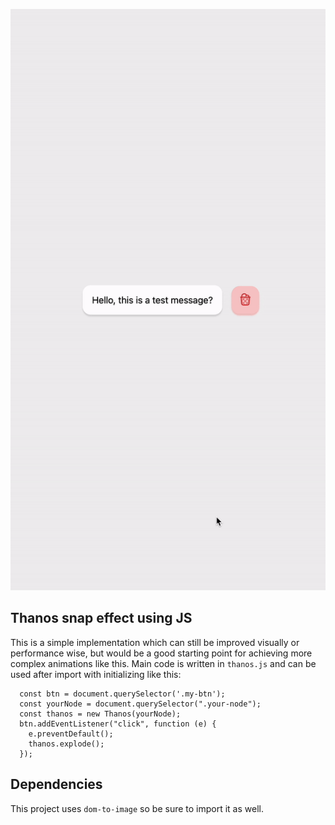![Screenshot](http://github.com/callmearta/thanos/blob/main/thanos.gif?raw=true)




## Thanos snap effect using JS
This is a simple implementation which can still be improved visually or performance wise, but would be a good starting point for achieving more complex animations like this.
Main code is written in `thanos.js` and can be used after import with initializing like this:
```
  const btn = document.querySelector('.my-btn');
  const yourNode = document.querySelector(".your-node");
  const thanos = new Thanos(yourNode);
  btn.addEventListener("click", function (e) {
    e.preventDefault();
    thanos.explode();
  });
```

## Dependencies
This project uses `dom-to-image` so be sure to import it as well.

